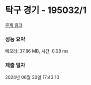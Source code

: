 # 탁구 경기 - 195032/1 

[문제 링크](https://level.goorm.io/exam/195032/%ED%83%81%EA%B5%AC-%EA%B2%BD%EA%B8%B0/quiz/1) 

### 성능 요약

메모리: 37.86 MB, 시간: 0.08 ms

### 제출 일자

2024년 06월 30일 17:43:10

